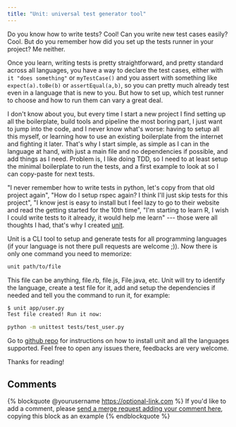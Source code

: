 ```yaml
---
title: "Unit: universal test generator tool"
---
```


Do you know how to write tests? Cool! Can you write new test cases easily? Cool. But do you remember how did you set up the tests runner in your project? Me neither.

Once you learn, writing tests is pretty straightforward, and pretty  standard across all languages, you have a way to declare the test cases, either with `it "does something"` or `myTestCase()` and you assert with something like `expect(a).toBe(b)` or `assertEqual(a,b)`, so you can pretty much already test even in a language that is new to you. But how to set up, which test runner to choose and how to run them can vary a great deal.

I don't know about you, but every time I start a new project I find setting up all the boilerplate, build tools and pipeline the most boring part, I just want to jump into the code, and I never know what's worse: having to setup all this myself, or learning how to use an existing boilerplate from the internet and fighting it later. That's why I start simple, as simple as I can in the language at hand, with just a main file and no dependencies if possible, and add things as I need. Problem is, I like doing TDD, so I need to at least setup the minimal boilerplate to run the tests, and a first example to look at so I can copy-paste for next tests.

"I never remember how to write tests in python, let's copy from that old project again", "How do I setup rspec again? I think I'll just skip tests for this project", "I know jest is easy to install but I feel lazy to go to their website and read the getting started for the 10th time", "I'm starting to learn R, I wish I could write tests to it already, it would help me learn" --- those were all thoughts I had, that's why I created [unit](https://github.com/rogeriochaves/unit).

Unit is a CLI tool to setup and generate tests for all programming languages (if your language is not there pull requests are welcome ;)). Now there is only one command you need to memorize:

```bash
unit path/to/file
```

This file can be anything, file.rb, file.js, File.java, etc. Unit will try to identify the language, create a test file for it, add and setup the dependencies if needed and tell you the command to run it, for example:

```bash
$ unit app/user.py
Test file created! Run it now:

python -m unittest tests/test_user.py
```

Go to [github repo](https://github.com/rogeriochaves/unit) for instructions on how to install unit and all the languages supported. Feel free to open any issues there, feedbacks are very welcome.

Thanks for reading!

## Comments

{% blockquote @yourusername https://optional-link.com %}
If you'd like to add a comment, please [send a merge request adding your comment here](https://github.com/rogeriochaves/blog/edit/master/source/_posts/%%filename%%), copying this block as an example
{% endblockquote %}
